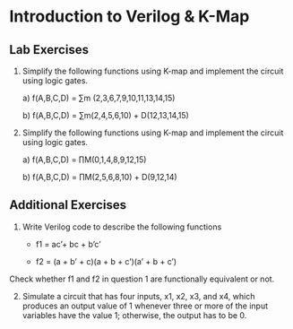 # Introduction to Verilog & K-Map
## Lab Exercises
1. Simplify the following functions using K-map and implement the circuit using logic gates.


    a) f(A,B,C,D) = ∑m (2,3,6,7,9,10,11,13,14,15)


    b) f(A,B,C,D) = ∑m(2,4,5,6,10) + D(12,13,14,15)


2. Simplify the following functions using K-map and implement the circuit using logic gates.


    a) f(A,B,C,D) = ∏M(0,1,4,8,9,12,15)


    b) f(A,B,C,D) = ∏M(2,5,6,8,10) + D(9,12,14)


## Additional Exercises
1. Write Verilog code to describe the following functions


    - f1 = ac’+ bc + b’c’


    - f2 = (a + b’ + c)(a + b + c’)(a’ + b + c’)


Check whether f1 and f2 in question 1 are functionally equivalent or not.

2. Simulate a circuit that has four inputs, x1, x2, x3, and x4, which produces an output value of 1 whenever three or more of the input variables have the value 1; otherwise, the output has to be 0.
